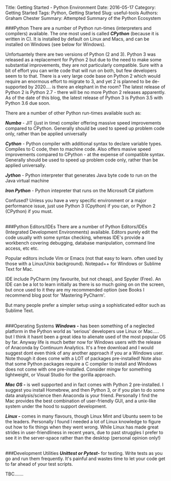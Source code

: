 Title: Getting Started - Python Environment 
Date: 2016-05-17
Category: Getting Started
Tags: Python, Getting Started 
Slug: useful-tools
Authors: Graham Chester 
Summary: Attempted Summary of the Python Ecosystem

###Python 
There are a number of Python run-times (interpreters and compilers) available. The one most used is called ***CPython*** (because it is written in C). It is installed by default on Linux and Macs, and can be installed on Windows (see below for Windows).

Unfortuantely there are two versions of Python (2 and 3). Python 3 was released as a replacement for Python 2 but due to the need to make some substantial improvements, they are not particularly compatible. Sure with a bit of effort you can write code that will run on both, but few developers seem to to that.  There is a very large code base on Python 2 which would require an enormous effort to migrate to 3, and yet 2 is planned to be de-supported by 2020.... is there an elephant in the room?  The latest release of Python 2 is Python 2.7 - there will be no more Python 2 releases apparently. As of the date of this blog, the latest release of Python 3 is Python 3.5 with Python 3.6 due soon.

There are a number of other Python run-times available such as:

***Numba*** - JIT (just in time) compiler offering massive speed improvements compared to CPython. Generally should be used to speed up problem code only, rather than be applied universally

***Cython*** - Python compiler with additional syntax to declare variable types. Compiles to C code, then to machine code. Also offers masive speed improvements compared to CPython - at the expense of compatible syntax. Generally should be used to speed up problem code only, rather than be applied universally. 

***Jython*** - Python interpreter that generates Java byte code to run on the Java virtual machine

***Iron Python*** - Python intepreter that runs on the Microsoft C# platform

Confused? Unless you have a very specific environment or a major performance issue, just use Python 3 (Cpython) if you can, or Python 2 (CPython) if you must.
<br><br>

###Python Editors/IDEs
There are a number of Python Editors/IDEs (Integrated Development Environments) available. Editors purely edit the code usually with some syntax checking, whereas IDE's provide a workbench covering debugging, database manipulation, command line access, etc etc.

Popular editors include Vim or Emacs (not that easy to learn. often used by those with a Linux/Unix background). Notepad++ for Windows or Sublime Text for Mac.

IDE include PyCharm (my favourite, but not cheap), and Spyder (Free). An IDE can be a lot to learn initially as there is so much going on on the screen, but once used to it they are my recommended option (see Books I recommend blog post for 'Mastering PyCharm'. 

But many people prefer a simpler setup using a sophisticated editor such as Sublime Text.
<br><br>

###Operating Systems
***Windows -*** has been something of a neglected platform in the Python world as 'serious' developers use Linux or Mac..... but I think it hasnt been a great idea to alienate used of the most popular OS by far. Anyway life is much better now for Windows users with the release of Anaconda by Continuum Analytics. It's a free download and I would suggest dont even think of any another approach if you ar a Windows user. Note though it does come with a LOT of packages pre-installed! Note also that some Python packages require a C compiler to install and Windows does not come with one pre-installed. Consider mingw for something lightweight, or Visual Studio for the gorilla approach.

***Mac OS -*** is well supported and in fact comes with Python 2 pre-installed. I suggest you install Homebrew, and then Python 3, or if you plan to do some data analysis/science then Anaconda is your friend. Personally I find the Mac provides the best combination of user-friendly GUI, and a unix-like system under the hood to support development.

***Linux -*** comes in many flavours, though Linux Mint and Ubuntu seem to be the leaders. Personally I found I needed a lot of Linux knowledge to figure out how to fix things when they went wrong. While Linux has made great strides in user-friendliness in recent years, due to past struggles I prefer to see it in the server-space rather than the desktop (personal opinion only!)
<br><br>

###Development Utilities
***Unittest or Pytest-*** for testing. Write tests as you go and run them frequently. It's painful and wastes time to let your code get to far ahead of your test scripts. 

TBC.......
